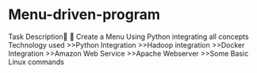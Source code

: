 # Menu-driven-program
Task Description📄  🔰 Create a Menu Using Python integrating all concepts  Technology used  >>Python Integration >>Hadoop integration >>Docker Integration >>Amazon Web Service >>Apache Webserver >>Some Basic Linux commands
